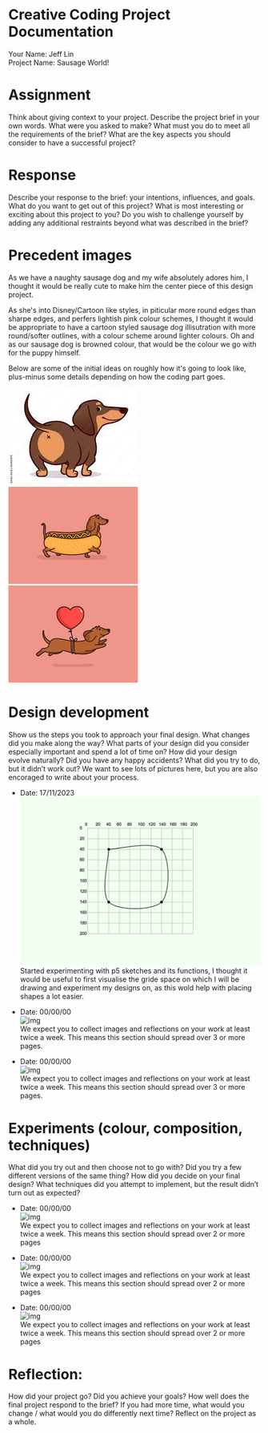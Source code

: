 # Creative Coding Project Documentation
Your Name: Jeff Lin   
Project Name: Sausage World!

# Assignment 
Think about giving context to your project. Describe the project brief in your own words. What were you asked to make? What must you do to meet all the requirements of the brief? What are the key aspects you should consider to have a successful project? 

# Response 
Describe your response to the brief: your intentions, influences, and goals. What do you want to get out of this project? What is most interesting or exciting about this project to you? Do you wish to challenge yourself by adding any additional restraints beyond what was described in the brief? 

# Precedent images
As we have a naughty sausage dog and my wife absolutely adores him, I thought it would be really cute to make him the center piece of this design project. 

As she's into Disney/Cartoon like styles, in piticular more round edges than sharpe edges, and perfers lightish pink colour schemes, I thought it would be appropriate to have a cartoon styled sausage dog illisutration with more round/softer outlines, with a colour scheme around lighter colours. Oh and as our sausage dog is browned colour, that would be the colour we go with for the puppy himself.

Below are some of the initial ideas on roughly how it's going to look like, plus-minus some details depending on how the coding part goes.

![img](imgs\Precedent01.jpeg) 
![img](imgs\Precedent02.png) 
![img](imgs\Precedent03.png)


# Design development

Show us the steps you took to approach your final design. What changes did you make along the way? What parts of your design did you consider especially important and spend a lot of time on? How did your design evolve naturally? Did you have any happy accidents? What did you try to do, but it didn’t work out? 
We want to see lots of pictures here, but you are also encoraged to write about your process. 

* Date: 17/11/2023    
    ![img](imgs\dev_01.png)   
    Started experimenting with p5 sketches and its functions, I thought it would be useful to first visualise the gride space on which I will be drawing and experiment my designs on, as this wold help with placing shapes a lot easier.

* Date: 00/00/00    
    ![img]()   
    We expect you to collect images and reflections on your work at least twice a week. This means this section should spread over 3 or more pages. 

* Date: 00/00/00    
    ![img]()   
    We expect you to collect images and reflections on your work at least twice a week. This means this section should spread over 3 or more pages. 

# Experiments (colour, composition, techniques)
What did you try out and then choose not to go with? Did you try a few different versions of the same thing? How did you decide on your final design? What techniques did you attempt to implement, but the result didn’t turn out as expected?

* Date: 00/00/00   
    ![img]()    
    We expect you to collect images and reflections on your work at least twice a week. This means this section should spread over 2 or more pages
 
* Date: 00/00/00   
    ![img]()    
    We expect you to collect images and reflections on your work at least twice a week. This means this section should spread over 2 or more pages

* Date: 00/00/00   
    ![img]()    
    We expect you to collect images and reflections on your work at least twice a week. This means this section should spread over 2 or more pages


# Reflection:
How did your project go? Did you achieve your goals? How well does the final project respond to the brief? If you had more time, what would you change / what would you do differently next time? Reflect on the project as a whole.

